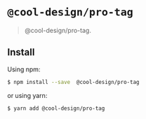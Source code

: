 # `@cool-design/pro-tag`

> @cool-design/pro-tag.

## Install

Using npm:

```bash
$ npm install --save  @cool-design/pro-tag
```

or using yarn:

```bash
$ yarn add @cool-design/pro-tag
```
